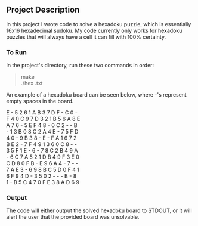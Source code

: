 ## Project Description

In this project I wrote code to solve a hexadoku puzzle, which is essentially 16x16 hexadecimal sudoku. My code currently only works for hexadoku puzzles that will always have a cell it can fill with 100% certainty.

### To Run

In the project's directory, run these two commands in order:

>make<br>
./hex <hexadoku board filename>.txt

An example of a hexadoku board can be seen below, where -'s represent empty spaces in the board.

E - 5 2 6 1 A B 3 7 D F - C 0 -<br>
F 4 0 C 9 7 D 3 2 1 B 5 6 A 8 E<br>
A 7 6 - 5 E F 4 8 - 0 C 2 - - B<br>
\- 1 3 B 0 8 C 2 A 4 E - 7 5 F D<br>
4 0 - 9 B 3 8 - E - F A 1 6 7 2<br>
B E 2 - 7 F 4 9 1 3 6 0 C 8 - -<br>
3 5 F 1 E - 6 - 7 8 C 2 B 4 9 A<br>
\- 6 C 7 A 5 2 1 D B 4 9 F 3 E 0<br>
C D 8 0 F B - E 9 6 A 4 - 7 - -<br>
7 A E 3 - 6 9 8 B C 5 D 0 F 4 1<br>
6 F 9 4 D - 3 5 0 2 - - - B - 8<br>
1 - B 5 C 4 7 0 F E 3 8 A D 6 9<br>

### Output

The code will either output the solved hexadoku board to STDOUT, or it will alert the user that the provided board was unsolvable.
